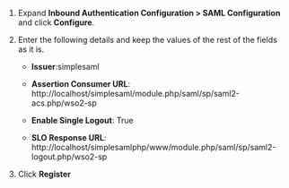 1.	Expand **Inbound Authentication Configuration > SAML Configuration** and click **Configure**.

2.	Enter the following details and keep the values of the rest of the fields as it is. 

	-	**Issuer**:simplesaml

    -	**Assertion Consumer URL**:
    	http://localhost/simplesaml/module.php/saml/sp/saml2-acs.php/wso2-sp

    -	**Enable Single Logout**: True

    -	**SLO Response URL**:
    	http://localhost/simplesamlphp/www/module.php/saml/sp/saml2-logout.php/wso2-sp

3.	Click **Register**



